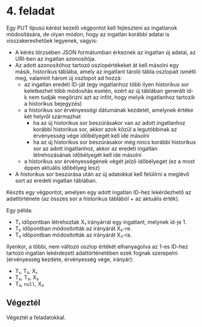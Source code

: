 # 4. feladat

Egy PUT típusú kérést kezelő végpontot kell fejleszteni az ingatlanok módosítására, de olyan módon, hogy az ingatlan korábbi adatai is visszakereshetőek legyenek, vagyis:

- A kérés törzsében JSON formátumban érkeznek az ingatlan új adatai, az URI-ben az ingatlan azonosítója.
- Az adott azonosítóhoz tartozó oszlopértékeket át kell másolni egy másik, historikus táblába, amely az ingatlant tároló tábla oszlopait ismétli meg, valamint három új oszlopot ad hozzá: 
  - az ingatlan eredeti ID-ját (egy ingatlanhoz több ilyen historikus sor keletkezhet több módosítás esetén, ezért az új táblában generált id-k nem tudják megőrizni azt az infót, hogy melyik ingatlanhoz tartozik a historikus bejegyzés)
  - a historikus sor érvényességi dátumának kezdetét, amelynek értéke két helyről származhat
    - ha az új historikus sor beszúrásakor van az adott ingatlanhoz korábbi historikus sor, akkor azok közül a legutóbbinak az érvényesség vége időbélyegét kell ide másolni
    - ha az új historikus sor beszúrásakor még nincs korábbi historikus sor az adott ingatlanhoz, akkor az eredeti ingatlan létrehozásának időbélyegét kell ide másolni 
  - a historikus sor érvényességének végét jelző időbélyeget (ez a most éppen aktuális időbélyeg lesz)
- A historikus sor beszúrása után az új adatokkal kell felülírni a meglévő sort az eredeti ingatlan táblában.

Készíts egy végpontot, amelyen egy adott ingatlan ID-hez lekérdezhető az adattörténete (az összes sor a historikus táblából + az aktuális érték).

Egy példa:

- T₁ időpontban létrehoztak X₁ irányárral egy ingatlant, melynek id-je 1.
- T₂ időpontban módosították az irányárát X₂-re.
- T₃ időpontban módosították az irányárát X₃-ra.

Ilyenkor, a többi, nem változó oszlop értékét elhanyagolva az 1-es ID-hez tartozó ingatlan lekérdezett adattörténetében ezek fognak szerepelni (érvényesség kezdete, érvényesség vége, irányár):

- T₁, T₂, X₁
- T₂, T₃, X₂
- T₃, `null`, X₃

## Végeztél

Végeztél a feladatokkal.
